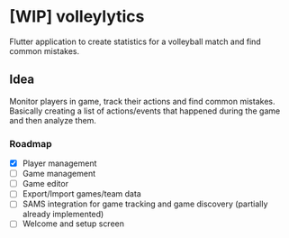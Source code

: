 # [WIP] volleylytics
Flutter application to create statistics for a volleyball match and find common mistakes.

## Idea
Monitor players in game, track their actions and find common mistakes. Basically creating a list of actions/events that happened during the game and then analyze them.

### Roadmap

- [x] Player management
- [ ] Game management
- [ ] Game editor
- [ ] Export/Import games/team data
- [ ] SAMS integration for game tracking and game discovery (partially already implemented)
- [ ] Welcome and setup screen
